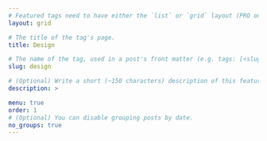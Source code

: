 ```yaml
---
# Featured tags need to have either the `list` or `grid` layout (PRO only).
layout: grid

# The title of the tag's page.
title: Design

# The name of the tag, used in a post's front matter (e.g. tags: [<slug>]).
slug: design

# (Optional) Write a short (~150 characters) description of this featured tag.
description: >

menu: true
order: 1
# (Optional) You can disable grouping posts by date.
no_groups: true
---
```

